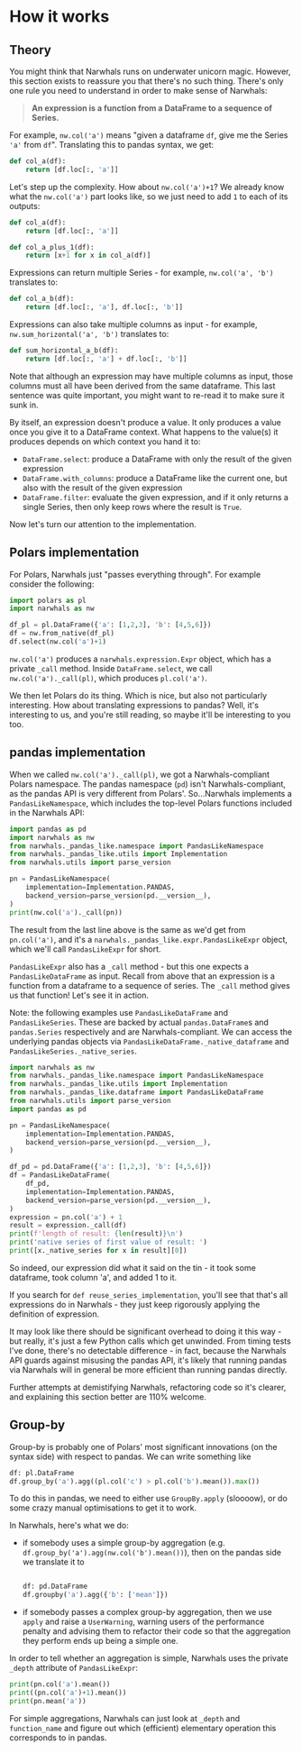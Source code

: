 # How it works

## Theory

You might think that Narwhals runs on underwater unicorn magic. However, this section exists
to reassure you that there's no such thing. There's only one rule you need to understand in
order to make sense of Narwhals:

> **An expression is a function from a DataFrame to a sequence of Series.**

For example, `nw.col('a')` means "given a dataframe `df`, give me the Series `'a'` from `df`".
Translating this to pandas syntax, we get:

```python exec="1" source="above"
def col_a(df):
    return [df.loc[:, 'a']]
```

Let's step up the complexity. How about `nw.col('a')+1`? We already know what the
`nw.col('a')` part looks like, so we just need to add `1` to each of its outputs:

```python exec="1"
def col_a(df):
    return [df.loc[:, 'a']]

def col_a_plus_1(df):
    return [x+1 for x in col_a(df)]
```

Expressions can return multiple Series - for example, `nw.col('a', 'b')` translates to:

```python exec="1"
def col_a_b(df):
    return [df.loc[:, 'a'], df.loc[:, 'b']]
```

Expressions can also take multiple columns as input - for example, `nw.sum_horizontal('a', 'b')`
translates to:

```python exec="1"
def sum_horizontal_a_b(df):
    return [df.loc[:, 'a'] + df.loc[:, 'b']]
```

Note that although an expression may have multiple columns as input,
those columns must all have been derived from the same dataframe. This last sentence was
quite important, you might want to re-read it to make sure it sunk in.

By itself, an expression doesn't produce a value. It only produces a value once you give it to a
DataFrame context. What happens to the value(s) it produces depends on which context you hand
it to:

- `DataFrame.select`: produce a DataFrame with only the result of the given expression
- `DataFrame.with_columns`: produce a DataFrame like the current one, but also with the result of
  the given expression
- `DataFrame.filter`: evaluate the given expression, and if it only returns a single Series, then
  only keep rows where the result is `True`.

Now let's turn our attention to the implementation.

## Polars implementation

For Polars, Narwhals just "passes everything through". For example consider the following:
```python exec="1"
import polars as pl
import narwhals as nw

df_pl = pl.DataFrame({'a': [1,2,3], 'b': [4,5,6]})
df = nw.from_native(df_pl)
df.select(nw.col('a')+1)
```

`nw.col('a')` produces a `narwhals.expression.Expr` object, which has a private `_call` method.
Inside `DataFrame.select`, we call `nw.col('a')._call(pl)`, which produces `pl.col('a')`.

We then let Polars do its thing. Which is nice, but also not particularly interesting.
How about translating expressions to pandas? Well, it's
interesting to us, and you're still reading, so maybe it'll be interesting to you too.

## pandas implementation

When we called `nw.col('a')._call(pl)`, we got a Narwhals-compliant Polars namespace.
The pandas namespace (`pd`) isn't Narwhals-compliant, as the pandas API is very different
from Polars'. So...Narwhals implements a `PandasLikeNamespace`, which includes the top-level
Polars functions included in the Narwhals API:

```python exec="1" source="above", result="python" session="pandas_impl"
import pandas as pd
import narwhals as nw
from narwhals._pandas_like.namespace import PandasLikeNamespace
from narwhals._pandas_like.utils import Implementation
from narwhals.utils import parse_version

pn = PandasLikeNamespace(
    implementation=Implementation.PANDAS,
    backend_version=parse_version(pd.__version__),
)
print(nw.col('a')._call(pn))
```
The result from the last line above is the same as we'd get from `pn.col('a')`, and it's
a `narwhals._pandas_like.expr.PandasLikeExpr` object, which we'll call `PandasLikeExpr` for
short.

`PandasLikeExpr` also has a `_call` method - but this one expects a `PandasLikeDataFrame` as input.
Recall from above that an expression is a function from a dataframe to a sequence of series.
The `_call` method gives us that function! Let's see it in action.

Note: the following examples use `PandasLikeDataFrame` and `PandasLikeSeries`. These are backed
by actual `pandas.DataFrame`s and `pandas.Series` respectively and are Narwhals-compliant. We can access the 
underlying pandas objects via `PandasLikeDataFrame._native_dataframe` and `PandasLikeSeries._native_series`.

```python exec="1" result="python" session="pandas_impl" source="above"
import narwhals as nw
from narwhals._pandas_like.namespace import PandasLikeNamespace
from narwhals._pandas_like.utils import Implementation
from narwhals._pandas_like.dataframe import PandasLikeDataFrame
from narwhals.utils import parse_version
import pandas as pd

pn = PandasLikeNamespace(
    implementation=Implementation.PANDAS,
    backend_version=parse_version(pd.__version__),
)

df_pd = pd.DataFrame({'a': [1,2,3], 'b': [4,5,6]})
df = PandasLikeDataFrame(
    df_pd,
    implementation=Implementation.PANDAS,
    backend_version=parse_version(pd.__version__),
)
expression = pn.col('a') + 1
result = expression._call(df)
print(f'length of result: {len(result)}\n')
print('native series of first value of result: ')
print([x._native_series for x in result][0])
```

So indeed, our expression did what it said on the tin - it took some dataframe, took
column 'a', and added 1 to it.

If you search for `def reuse_series_implementation`, you'll see that that's all
expressions do in Narwhals - they just keep rigorously applying the definition of
expression.

It may look like there should be significant overhead to doing it this way - but really,
it's just a few Python calls which get unwinded. From timing tests I've done, there's
no detectable difference - in fact, because the Narwhals API guards against misusing the
pandas API, it's likely that running pandas via Narwhals will in general be more efficient
than running pandas directly.

Further attempts at demistifying Narwhals, refactoring code so it's clearer, and explaining
this section better are 110% welcome.

## Group-by

Group-by is probably one of Polars' most significant innovations (on the syntax side) with respect
to pandas. We can write something like
```python
df: pl.DataFrame
df.group_by('a').agg((pl.col('c') > pl.col('b').mean()).max())
```
To do this in pandas, we need to either use `GroupBy.apply` (sloooow), or do some crazy manual
optimisations to get it to work.

In Narwhals, here's what we do:

- if somebody uses a simple group-by aggregation (e.g. `df.group_by('a').agg(nw.col('b').mean())`),
  then on the pandas side we translate it to
  ```python

  df: pd.DataFrame
  df.groupby('a').agg({'b': ['mean']})
  ```
- if somebody passes a complex group-by aggregation, then we use `apply` and raise a `UserWarning`, warning
  users of the performance penalty and advising them to refactor their code so that the aggregation they perform
  ends up being a simple one.

In order to tell whether an aggregation is simple, Narwhals uses the private `_depth` attribute of `PandasLikeExpr`:

```python exec="1" result="python" session="pandas_impl" source="above"
print(pn.col('a').mean())
print((pn.col('a')+1).mean())
print(pn.mean('a'))
```

For simple aggregations, Narwhals can just look at `_depth` and `function_name` and figure out
which (efficient) elementary operation this corresponds to in pandas.

